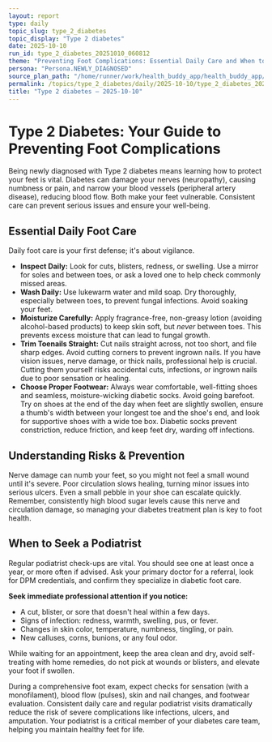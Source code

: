 ```yaml
---
layout: report
type: daily
topic_slug: type_2_diabetes
topic_display: "Type 2 diabetes"
date: 2025-10-10
run_id: type_2_diabetes_20251010_060812
theme: "Preventing Foot Complications: Essential Daily Care and When to Seek a Podiatrist"
persona: "Persona.NEWLY_DIAGNOSED"
source_plan_path: "/home/runner/work/health_buddy_app/health_buddy_app/.results/type_2_diabetes/weekly_plan/2025-10-06/plan.json"
permalink: /topics/type_2_diabetes/daily/2025-10-10/type_2_diabetes_20251010_060812/
title: "Type 2 diabetes — 2025-10-10"
---
```


# Type 2 Diabetes: Your Guide to Preventing Foot Complications

Being newly diagnosed with Type 2 diabetes means learning how to protect your feet is vital. Diabetes can damage your nerves (neuropathy), causing numbness or pain, and narrow your blood vessels (peripheral artery disease), reducing blood flow. Both make your feet vulnerable. Consistent care can prevent serious issues and ensure your well-being.

## Essential Daily Foot Care

Daily foot care is your first defense; it's about vigilance.
*   **Inspect Daily:** Look for cuts, blisters, redness, or swelling. Use a mirror for soles and between toes, or ask a loved one to help check commonly missed areas.
*   **Wash Daily:** Use lukewarm water and mild soap. Dry thoroughly, especially between toes, to prevent fungal infections. Avoid soaking your feet.
*   **Moisturize Carefully:** Apply fragrance-free, non-greasy lotion (avoiding alcohol-based products) to keep skin soft, but *never* between toes. This prevents excess moisture that can lead to fungal growth.
*   **Trim Toenails Straight:** Cut nails straight across, not too short, and file sharp edges. Avoid cutting corners to prevent ingrown nails. If you have vision issues, nerve damage, or thick nails, professional help is crucial. Cutting them yourself risks accidental cuts, infections, or ingrown nails due to poor sensation or healing.
*   **Choose Proper Footwear:** Always wear comfortable, well-fitting shoes and seamless, moisture-wicking diabetic socks. Avoid going barefoot. Try on shoes at the end of the day when feet are slightly swollen, ensure a thumb's width between your longest toe and the shoe's end, and look for supportive shoes with a wide toe box. Diabetic socks prevent constriction, reduce friction, and keep feet dry, warding off infections.

## Understanding Risks & Prevention

Nerve damage can numb your feet, so you might not feel a small wound until it's severe. Poor circulation slows healing, turning minor issues into serious ulcers. Even a small pebble in your shoe can escalate quickly. Remember, consistently high blood sugar levels cause this nerve and circulation damage, so managing your diabetes treatment plan is key to foot health.

## When to Seek a Podiatrist

Regular podiatrist check-ups are vital. You should see one at least once a year, or more often if advised. Ask your primary doctor for a referral, look for DPM credentials, and confirm they specialize in diabetic foot care.

**Seek immediate professional attention if you notice:**
*   A cut, blister, or sore that doesn't heal within a few days.
*   Signs of infection: redness, warmth, swelling, pus, or fever.
*   Changes in skin color, temperature, numbness, tingling, or pain.
*   New calluses, corns, bunions, or any foul odor.

While waiting for an appointment, keep the area clean and dry, avoid self-treating with home remedies, do not pick at wounds or blisters, and elevate your foot if swollen.

During a comprehensive foot exam, expect checks for sensation (with a monofilament), blood flow (pulses), skin and nail changes, and footwear evaluation. Consistent daily care and regular podiatrist visits dramatically reduce the risk of severe complications like infections, ulcers, and amputation. Your podiatrist is a critical member of your diabetes care team, helping you maintain healthy feet for life.
